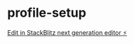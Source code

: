 # profile-setup

[Edit in StackBlitz next generation editor ⚡️](https://stackblitz.com/~/github.com/FoggDev/profile-setup)